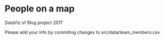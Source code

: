 # People on a map
DataViz of Blog project 2017

Please add your info by commiting changes to src/data/team_members.csv
